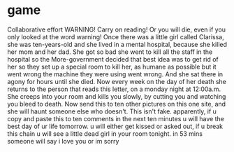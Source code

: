 # game
Collaborative effort
WARNING! Carry on reading! Or you will die, even if you only looked at the word warning! Once there was a little girl called Clarissa, she was ten-years-old and she lived in a mental hospital, because she killed her mom and her dad. She got so bad she went to kill all the staff in the hospital so the More-government decided that best idea was to get rid of her so they set up a special room to kill her, as humane as possible but it went wrong the machine they were using went wrong. And she sat there in agony for hours until she died. Now every week on the day of her death she returns to the person that reads this letter, on a monday night at 12:00a.m. She creeps into your room and kills you slowly, by cutting you and watching you bleed to death. Now send this to ten other pictures on this one site, and she will haunt someone else who doesn't. This isn't fake. apparently, if u copy and paste this to ten comments in the next ten minutes u will have the best day of ur life tomorrow. u will either get kissed or asked out, if u break this chain u will see a little dead girl in your room tonight. in 53 mins someone will say i love you or im sorry
